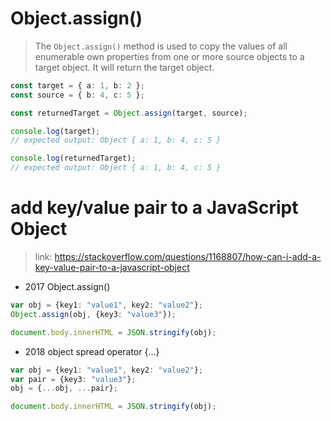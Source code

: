 Object.assign()
=========




> The `Object.assign()` method is used to copy the values of all enumerable own properties from one or more source objects to a target object. It will return the target object.

~~~typescript
const target = { a: 1, b: 2 };
const source = { b: 4, c: 5 };

const returnedTarget = Object.assign(target, source);

console.log(target);
// expected output: Object { a: 1, b: 4, c: 5 }

console.log(returnedTarget);
// expected output: Object { a: 1, b: 4, c: 5 }
~~~



add key/value pair to a JavaScript Object
=======

> link: https://stackoverflow.com/questions/1168807/how-can-i-add-a-key-value-pair-to-a-javascript-object

- 2017  Object.assign()
~~~ts
var obj = {key1: "value1", key2: "value2"};
Object.assign(obj, {key3: "value3"});

document.body.innerHTML = JSON.stringify(obj);
~~~

- 2018  object spread operator {...}
~~~ts
var obj = {key1: "value1", key2: "value2"};
var pair = {key3: "value3"};
obj = {...obj, ...pair};

document.body.innerHTML = JSON.stringify(obj);
~~~